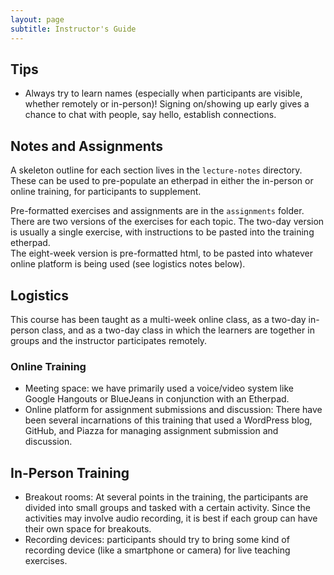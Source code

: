 ```yaml
---
layout: page
subtitle: Instructor's Guide
---
```


## Tips

* Always try to learn names (especially when participants are visible, whether 
remotely or in-person)!  Signing on/showing up early gives a chance to chat with people, 
say hello, establish connections.  

## Notes and Assignments

A skeleton outline for each section lives in the `lecture-notes` directory.  
These can be used to pre-populate an etherpad in either the in-person or 
online training, for participants to supplement.  

Pre-formatted exercises and assignments are in the `assignments` folder.  There 
are two versions of the exercises for each topic.  The two-day version is usually 
a single exercise, with instructions to be pasted into the training etherpad.  
The eight-week version is pre-formatted html, to be pasted into whatever online 
platform is being used (see logistics notes below).  

## Logistics

This course has been taught as a multi-week online class,
as a two-day in-person class,
and as a two-day class in which the learners are together in groups
and the instructor participates remotely.

### Online Training

*   Meeting space: we have primarily used a voice/video system like
    Google Hangouts or BlueJeans in conjunction with an Etherpad.
*   Online platform for assignment submissions and discussion: There
    have been several incarnations of this training that used a
    WordPress blog, GitHub, and Piazza for managing assignment
    submission and discussion.

## In-Person Training

*   Breakout rooms: At several points in the training, the participants are divided
    into small groups and tasked with a certain activity.  Since the activities may
    involve audio recording, it is best if each group can have their own space
    for breakouts.
*   Recording devices: participants should try to bring some kind of
    recording device (like a smartphone or camera) for live teaching
    exercises.
